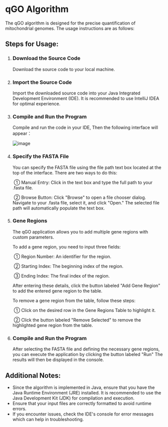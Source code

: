 # qGO Algorithm

The qGO algorithm is designed for the precise quantification of mitochondrial genomes. The usage instructions are as follows:

## Steps for Usage:

1. ### Download the Source Code

   Download the source code to your local machine.

2. ### Import the Source Code

   Import the downloaded source code into your Java Integrated Development Environment (IDE). It is recommended to use IntelliJ IDEA for optimal experience.

3. ### Compile and Run the Program

   Compile and run the code in your IDE, Then the following interface will appear：

   ![image](https://github.com/user-attachments/assets/536bafe2-bbb2-4303-8565-ae33d404bc90)



4. ### Specify the FASTA File

   You can specify the FASTA file using the file path text box located at the top of the interface. There are two ways to do this:

   ​	   ① Manual Entry: Click in the text box and type the full path to your .fasta file.

   ​	   ② Browse Button: Click "Browse" to open a file chooser dialog. Navigate to your .fasta file, select it, and click "Open." The selected file path will automatically populate the text box.

5. ### Gene Regions

   The qGO application allows you to add multiple gene regions with custom parameters.

   To add a gene region, you need to input three fields:

   ​	① Region Number: An identifier for the region.
   
   ​	② Starting Index: The beginning index of the region.
   
   ​	③ Ending Index: The final index of the region.

   After entering these details, click the button labeled "Add Gene Region" to add the entered gene region to the table.

   To remove a gene region from the table, follow these steps:

   ​	① Click on the desired row in the Gene Regions Table to highlight it.
   
   ​	② Click the button labeled "Remove Selected" to remove the highlighted gene region from the table.

7. ### Compile and Run the Program

   After selecting the FASTA file and defining the necessary gene regions, you can execute the application by clicking the button labeled "Run" The results will then be displayed in the console.

## Additional Notes:

- Since the algorithm is implemented in Java, ensure that you have the Java Runtime Environment (JRE) installed. It is recommended to use the Java Development Kit (JDK) for compilation and execution.
- Ensure that your input files are correctly formatted to avoid runtime errors.
- If you encounter issues, check the IDE's console for error messages which can help in troubleshooting.
